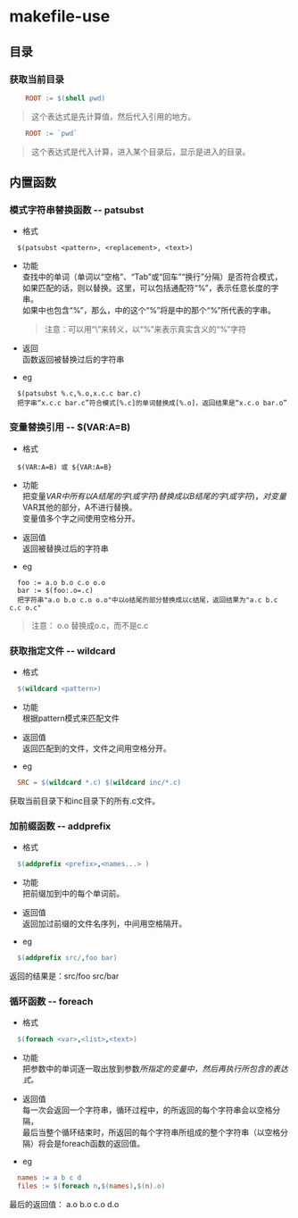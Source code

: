 makefile-use
============


## 目录

### 获取当前目录

```makefile
    ROOT := $(shell pwd)
```

> 这个表达式是先计算值，然后代入引用的地方。

```makefile
    ROOT := `pwd`
```

> 这个表达式是代入计算，进入某个目录后，显示是进入的目录。


## 内置函数

### 模式字符串替换函数 -- patsubst

* 格式  

```
  $(patsubst <pattern>, <replacement>, <text>)
```

* 功能  
  查找<text>中的单词（单词以“空格”、“Tab”或“回车”“换行”分隔）是否符合模式<pattern>，  
  如果匹配的话，则以<replacement>替换。这里，<pattern>可以包括通配符“%”，表示任意长度的字串。  
  如果<replacement>中也包含“%”，那么，<replacement>中的这个“%”将是<pattern>中的那个“%”所代表的字串。  

  > 注意：可以用“\”来转义，以“\%”来表示真实含义的“%”字符

* 返回  
  函数返回被替换过后的字符串

* eg  

```
  $(patsubst %.c,%.o,x.c.c bar.c)
  把字串“x.c.c bar.c”符合模式[%.c]的单词替换成[%.o]，返回结果是“x.c.o bar.o”
```

### 变量替换引用 -- $(VAR:A=B)

* 格式  

```
  $(VAR:A=B) 或 ${VAR:A=B}
```

* 功能  
  把变量$VAR中所有以A结尾的字(或字符)替换成以B结尾的字(或字符)，  
  对变量$VAR其他的部分，A不进行替换。  
  变量值多个字之间使用空格分开。  

* 返回值  
  返回被替换过后的字符串

* eg  
```
  foo := a.o b.o c.o o.o
  bar := $(foo:.o=.c)
  把字符串"a.o b.o c.o o.o"中以o结尾的部分替换成以c结尾，返回结果为"a.c b.c c.c o.c"
```
  > 注意： o.o 替换成o.c，而不是c.c

### 获取指定文件 -- wildcard

* 格式  

```makefile
  $(wildcard <pattern>)
```

* 功能  
  根据pattern模式来匹配文件

* 返回值  
  返回匹配到的文件，文件之间用空格分开。

* eg  

```makefile
  SRC = $(wildcard *.c) $(wildcard inc/*.c)
```
  获取当前目录下和inc目录下的所有.c文件。

### 加前缀函数 -- addprefix

* 格式  

```makefile
  $(addprefix <prefix>,<names...> )
```

* 功能  
  把前缀<prefix>加到<names>中的每个单词前。

* 返回值  
  返回加过前缀的文件名序列，中间用空格隔开。

* eg  

```makefile
  $(addprefix src/,foo bar)
```
  返回的结果是：src/foo src/bar


### 循环函数 -- foreach

* 格式  
```makefile
  $(foreach <var>,<list>,<text>)
```

* 功能  
  把参数<list>中的单词逐一取出放到参数<var>所指定的变量中，然后再执行<text>所包含的表达式。

* 返回值  
  每一次<text>会返回一个字符串，循环过程中，<text>的所返回的每个字符串会以空格分隔，  
  最后当整个循环结束时，<text>所返回的每个字符串所组成的整个字符串（以空格分隔）将会是foreach函数的返回值。

* eg  

```makefile
  names := a b c d
  files := $(foreach n,$(names),$(n).o)
```
  最后的返回值： a.o b.o c.o d.o




